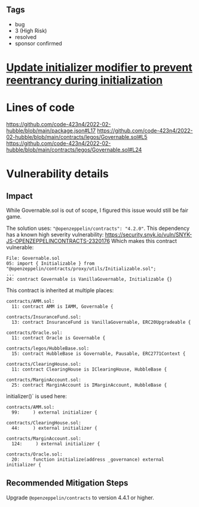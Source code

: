 ## Tags

- bug
- 3 (High Risk)
- resolved
- sponsor confirmed

# [Update initializer modifier to prevent reentrancy during initialization](https://github.com/code-423n4/2022-02-hubble-findings/issues/81) 

# Lines of code

https://github.com/code-423n4/2022-02-hubble/blob/main/package.json#L17
https://github.com/code-423n4/2022-02-hubble/blob/main/contracts/legos/Governable.sol#L5
https://github.com/code-423n4/2022-02-hubble/blob/main/contracts/legos/Governable.sol#L24


# Vulnerability details

## Impact

While Governable.sol is out of scope, I figured this issue would still be fair game.

The solution uses: `"@openzeppelin/contracts": "4.2.0"`.
This dependency has a known high severity vulnerability: https://security.snyk.io/vuln/SNYK-JS-OPENZEPPELINCONTRACTS-2320176
Which makes this contract vulnerable:
```
File: Governable.sol
05: import { Initializable } from "@openzeppelin/contracts/proxy/utils/Initializable.sol";
...
24: contract Governable is VanillaGovernable, Initializable {}
```

This contract is inherited at multiple places:
```
contracts/AMM.sol:
  11: contract AMM is IAMM, Governable {

contracts/InsuranceFund.sol:
  13: contract InsuranceFund is VanillaGovernable, ERC20Upgradeable {

contracts/Oracle.sol:
  11: contract Oracle is Governable {

contracts/legos/HubbleBase.sol:
  15: contract HubbleBase is Governable, Pausable, ERC2771Context {

contracts/ClearingHouse.sol:
  11: contract ClearingHouse is IClearingHouse, HubbleBase {

contracts/MarginAccount.sol:
  25: contract MarginAccount is IMarginAccount, HubbleBase {
```

 ìnitializer()` is used here:
```
contracts/AMM.sol:
  99:     ) external initializer {

contracts/ClearingHouse.sol:
  44:     ) external initializer {

contracts/MarginAccount.sol:
  124:     ) external initializer {

contracts/Oracle.sol:
  20:     function initialize(address _governance) external initializer {

```

## Recommended Mitigation Steps
Upgrade `@openzeppelin/contracts` to version 4.4.1 or higher.

